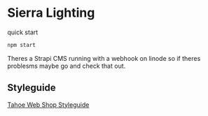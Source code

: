 # Sierra Lighting

quick start

```bash
npm start
```

Theres a Strapi CMS running with a webhook on linode so if theres problesms maybe go and check that out.

## Styleguide

[Tahoe Web Shop Styleguide](https://styleguidetahoewebshopmain.gatsbyjs.io/)
